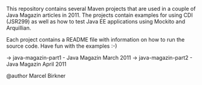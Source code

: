 This repository contains several Maven projects that are
used in a couple of Java Magazin articles in 2011. The 
projects contain examples for using CDI (JSR299) as well as
how to test Java EE applications using Mockito and Arquillian.

Each project contains a README file with information on
how to run the source code. Have fun with the examples :-)
 
-> java-magazin-part1 - Java Magazin March 2011
-> java-magazin-part2 - Java Magazin April 2011
 
@author Marcel Birkner

